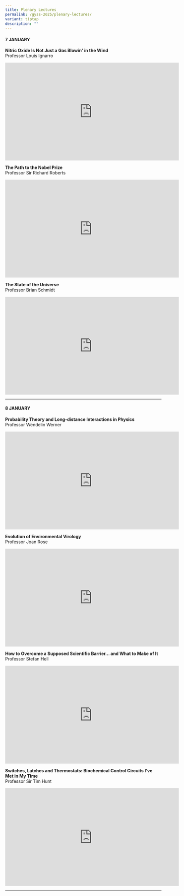 ```yaml
---
title: Plenary Lectures
permalink: /gyss-2025/plenary-lectures/
variant: tiptap
description: ""
---
```

<h4><strong>7 JANUARY</strong></h4>
<p><strong>Nitric Oxide Is Not Just a Gas Blowin' in the Wind</strong>
<br>Professor Louis Ignarro</p>
<div class="iframe-wrapper">
<iframe height="315" width="560" allowfullscreen="true" frameborder="0" src="https://www.youtube.com/embed/G5TveyuSvWM?si=MboMpaySmuLewItW"></iframe>
</div>
<p></p>
<p><strong>The Path to the Nobel Prize</strong>
<br>Professor Sir Richard Roberts</p>
<div class="iframe-wrapper">
<iframe height="315" width="560" allowfullscreen="true" frameborder="0" src="https://www.youtube.com/embed/v8CdvbgKQ7o?si=gc6kUR02pa8x5jD0"></iframe>
</div>
<p></p>
<p><strong>The State of the Universe</strong>
<br>Professor Brian Schmidt</p>
<div class="iframe-wrapper">
<iframe height="315" width="560" allowfullscreen="true" frameborder="0" src="https://www.youtube.com/embed/ch5aBvGoRPs?si=58gsy0AZGVuGpvr4"></iframe>
</div>
<p></p>
<hr>
<h4><strong>8 JANUARY</strong></h4>
<p><strong>Probability Theory and Long-distance Interactions in Physics</strong>
<br>Professor Wendelin Werner</p>
<div class="iframe-wrapper">
<iframe height="315" width="560" allowfullscreen="true" frameborder="0" src="https://www.youtube.com/embed/Hj2dOsHsqKc?si=n5THku52okIfNf_8"></iframe>
</div>
<p></p>
<p><strong>Evolution of Environmental Virology</strong>
<br>Professor Joan Rose</p>
<div class="iframe-wrapper">
<iframe height="315" width="560" allowfullscreen="true" frameborder="0" src="https://www.youtube.com/embed/SudYgHty9nE?si=tzdqotmoKZ5e3tEN"></iframe>
</div>
<p></p>
<p><strong>How to Overcome a Supposed Scientific Barrier... and What to Make of It</strong>
<br>Professor Stefan Hell</p>
<div class="iframe-wrapper">
<iframe height="315" width="560" allowfullscreen="true" frameborder="0" src="https://www.youtube.com/embed/wUdC1Q_hG-M?si=dmymVz4X-P1eFrqY"></iframe>
</div>
<p></p>
<p><strong>Switches, Latches and Thermostats: Biochemical Control Circuits I’ve Met in My Time</strong>
<br>Professor Sir Tim Hunt</p>
<div class="iframe-wrapper">
<iframe height="315" width="560" allowfullscreen="true" frameborder="0" src="https://www.youtube.com/embed/Eugk08f1LdI?si=RtZkszKe27iujWrG"></iframe>
</div>
<p></p>
<hr>
<p></p>